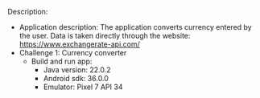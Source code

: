 Description:
- Application description: The application converts currency entered by the user. Data is taken directly through the website: https://www.exchangerate-api.com/
- Challenge 1: Currency converter
  - Build and run app:
    + Java version: 22.0.2
    + Android sdk: 36.0.0
    + Emulator: Pixel 7 API 34
